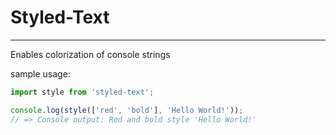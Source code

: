 # Styled-Text
---
Enables colorization of console strings

sample usage: 

```js
import style from 'styled-text';

console.log(style(['red', 'bold'], 'Hello World!')); 
// => Console output: Red and bold style 'Hello World!'
```
